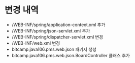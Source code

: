 # 변경 내역
- /WEB-INF/spring/application-context.xml 추가
- /WEB-INF/spring/json-servlet.xml 추가
- /WEB-INF/spring/dispatcher-servlet.xml 변경
- /WEB-INF/web.xml 변경
- bitcamp.java106.pms.web.json 패키지 생성
- bitcamp.java106.pms.web.json.BoardController 클래스 추가